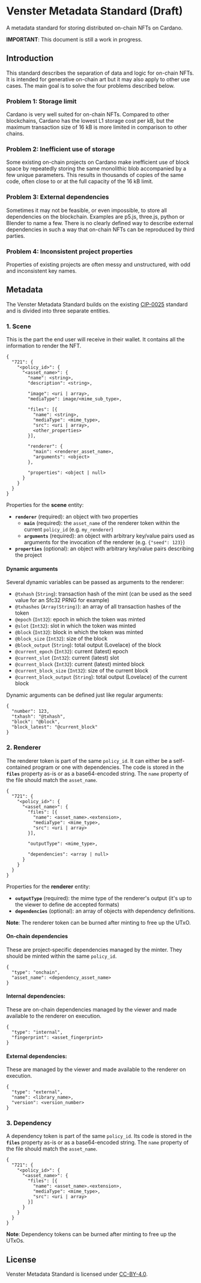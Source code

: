 # Venster Metadata Standard (Draft)
A metadata standard for storing distributed on-chain NFTs on Cardano.

**IMPORTANT**: This document is still a work in progress. 

## Introduction
This standard describes the separation of data and logic for on-chain NFTs. It
is intended for generative on-chain art but it may also apply to other use
cases. The main goal is to solve the four problems described below.

### **Problem 1**: Storage limit
Cardano is very well suited for on-chain NFTs. Compared to other blockchains,
Cardano has the lowest L1 storage cost per kB, but the maximum transaction size
of 16 kB is more limited in comparison to other chains.

### **Problem 2**: Inefficient use of storage
Some existing on-chain projects on Cardano make inefficient use of block space
by repeatedly storing the same monolithic blob accompanied by a few unique
parameters. This results in thousands of copies of the same code, often close to
or at the full capacity of the 16 kB limit.

### **Problem 3**: External dependencies
Sometimes it may not be feasible, or even impossible, to store all dependencies
on the blockchain. Examples are p5.js, three.js, python or Blender to name a
few. There is no clearly defined way to describe external dependencies in such a
way that on-chain NFTs can be reproduced by third parties.

### **Problem 4**: Inconsistent project properties
Properties of existing projects are often messy and unstructured, with odd and
inconsistent key names.

## Metadata
The Venster Metadata Standard builds on the existing
[CIP-0025](https://github.com/cardano-foundation/CIPs/tree/master/CIP-0025)
standard and is divided into three separate entities.

### **1**. Scene
This is the part the end user will receive in their wallet. It contains all the
information to render the NFT.

```
{
  "721": {
    "<policy_id>": {
      "<asset_name>": {
        "name": <string>,
        "description": <string>,

        "image": <uri | array>,
        "mediaType": image/<mime_sub_type>,
        
        "files": [{
          "name": <string>,
          "mediaType": <mime_type>,
          "src": <uri | array>,
          <other_properties>
        }],

        "renderer": {
          "main": <renderer_asset_name>,
          "arguments": <object>
        },

        "properties": <object | null>
      }
    }
  }
}
```

Properties for the **scene** entity:
- **`renderer`** (required): an object with two properties
  - **`main`** (required): the `asset_name` of the renderer token within the
    current `policy_id` (e.g. `my_renderer`)
  - **`arguments`** (required): an object with arbitrary key/value pairs used as
    arguments for the invocation of the renderer (e.g. `{"seed": 123}`)
- **`properties`** (optional): an object with arbitrary key/value pairs
  describing the project

#### Dynamic arguments

Several dynamic variables can be passed as arguments to the renderer:
- `@txhash` (`String`): transaction hash of the mint (can be used as the seed
  value for an Sfc32 PRNG for example)
- `@txhashes` (`Array(String)`): an array of all transaction hashes of the token
- `@epoch` (`Int32`): epoch in which the token was minted
- `@slot` (`Int32`): slot in which the token was minted
- `@block` (`Int32`): block in which the token was minted
- `@block_size` (`Int32`): size of the block
- `@block_output` (`String`): total output (Lovelace) of the block
- `@current_epoch` (`Int32`): current (latest) epoch
- `@current_slot` (`Int32`): current (latest) slot
- `@current_block` (`Int32`): current (latest) minted block
- `@current_block_size` (`Int32`): size of the current block
- `@current_block_output` (`String`): total output (Lovelace) of the current block

Dynamic arguments can be defined just like regular arguments:

```
{
  "number": 123,
  "txhash": "@txhash",
  "block": "@block",
  "block_latest": "@current_block"
}
```

### **2**. Renderer
The renderer token is part of the same `policy_id`. It can either be a
self-contained program or one with dependencies. The code is stored in the
**`files`** property as-is or as a base64-encoded string. The `name` property of
the file should match the `asset_name`.

```
{
  "721": {
    "<policy_id>": {
      "<asset_name>": {
        "files": [{
          "name": <asset_name>.<extension>,
          "mediaType": <mime_type>,
          "src": <uri | array>
        }],

        "outputType": <mime_type>,

        "dependencies": <array | null>
      }
    }
  }
}
```

Properties for the **renderer** entity:
- **`outputType`** (required): the mime type of the renderer's output (it's up
  to the viewer to define de accepted formats)
- **`dependencies`** (optional): an array of objects with dependency
  definitions.

**Note**: The renderer token can be burned after minting to free up the UTxO.

#### On-chain dependencies

These are project-specific dependencies managed by the minter. They should be
minted within the same `policy_id`.

```
{
  "type": "onchain",
  "asset_name": <dependency_asset_name>
}
```

#### Internal dependencies:

These are on-chain dependencies managed by the viewer and made available to the
renderer on execution.

```
{
  "type": "internal",
  "fingerprint": <asset_fingerprint>
}
```

#### External dependencies:

These are managed by the viewer and made available to the renderer on execution.

```
{
  "type": "external",
  "name": <library_name>,
  "version": <version_number>
}
```

### **3**. Dependency
A dependency token is part of the same `policy_id`. Its code is stored in the
**`files`** property as-is or as a base64-encoded string. The `name` property of
the file should match the `asset_name`.

```
{
  "721": {
    "<policy_id>": {
      "<asset_name>": {
        "files": [{
          "name": <asset_name>.<extension>,
          "mediaType": <mime_type>,
          "src": <uri | array>
        }]
      }
    }
  }
}
```

**Note**: Dependency tokens can be burned after minting to free up the UTxOs.

## License
Venster Metadata Standard is licensed under
[CC-BY-4.0](https://creativecommons.org/licenses/by/4.0/legalcode).

